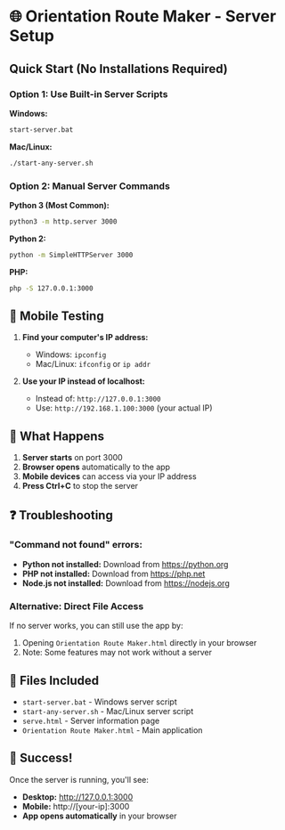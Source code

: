 # 🌐 Orientation Route Maker - Server Setup

## Quick Start (No Installations Required)

### Option 1: Use Built-in Server Scripts

**Windows:**
```bash
start-server.bat
```

**Mac/Linux:**
```bash
./start-any-server.sh
```

### Option 2: Manual Server Commands

**Python 3 (Most Common):**
```bash
python3 -m http.server 3000
```

**Python 2:**
```bash
python -m SimpleHTTPServer 3000
```

**PHP:**
```bash
php -S 127.0.0.1:3000
```

## 📱 Mobile Testing

1. **Find your computer's IP address:**
   - Windows: `ipconfig`
   - Mac/Linux: `ifconfig` or `ip addr`

2. **Use your IP instead of localhost:**
   - Instead of: `http://127.0.0.1:3000`
   - Use: `http://192.168.1.100:3000` (your actual IP)

## 🚀 What Happens

1. **Server starts** on port 3000
2. **Browser opens** automatically to the app
3. **Mobile devices** can access via your IP address
4. **Press Ctrl+C** to stop the server

## ❓ Troubleshooting

### "Command not found" errors:
- **Python not installed:** Download from https://python.org
- **PHP not installed:** Download from https://php.net
- **Node.js not installed:** Download from https://nodejs.org

### Alternative: Direct File Access
If no server works, you can still use the app by:
1. Opening `Orientation Route Maker.html` directly in your browser
2. Note: Some features may not work without a server

## 📁 Files Included

- `start-server.bat` - Windows server script
- `start-any-server.sh` - Mac/Linux server script  
- `serve.html` - Server information page
- `Orientation Route Maker.html` - Main application

## 🎯 Success!

Once the server is running, you'll see:
- **Desktop:** http://127.0.0.1:3000
- **Mobile:** http://[your-ip]:3000
- **App opens automatically** in your browser
